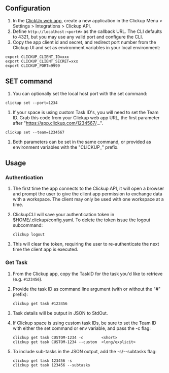 ## Configuration

1. In the [ClickUp web app](https://app.clickup.com), create a new application in the Clickup Menu > Settings > Integrations > Clickup API. 
1. Define `http://localhost:<port#>` as the callback URL. The CLI defaults to 4321, but you may use any valid port and configure the CLI.
1. Copy the app client id and secret, and redirect port number from the Clickup UI and set as environment variables in your local environment: 

```
export CLICKUP_CLIENT_ID=xxx
export CLICKUP_CLIENT_SECRET=xxx
export CLICKUP_PORT=9999
```

## SET command

1. You can optionally set the local host port with the set command:
```
clickup set --port=1234
```
1. If your space is using custom Task ID's, you will need to set the Team ID. Grab this code from your Clickup web app URL, the first parameter after "https://app.clickup.com/1234567/...". 
```
clickup set --team=1234567
```
1. Both parameters can be set in the same command, or provided as environment variables with the "CLICKUP_" prefix.

## Usage  

### Authentication
1. The first time the app connects to the Clickup API, it will open a browser and prompt the user to give the client app permission to exchange data with a workspace. The client may only be used with one workspace at a time.

1. ClickupCLI will save your authentication token in $HOME/.clickup/config.yaml.  To delete the token issue the logout subcommand:
    ```
    clickup logout
    ```
1. This will clear the token, requiring the user to re-authenticate the next time the client app is executed.

### Get Task  

1. From the Clickup app, copy the TaskID for the task you'd like to retrieve (e.g. `#123456`).  
1. Provide the task ID as command line argument (with or without the "#" prefix):

    ```
    clickup get task #123456
    ```
    
1. Task details will be output in JSON to StdOut. 
1. If Clickup space is using custom task IDs, be sure to set the Team ID with either the set command or env variable, and pass the -c flag:
    ```
    clickup get task CUSTOM-1234 -c        <short>
    clickup get task CUSTOM-1234 --custom  <long/explicit>
    ```
1. To include sub-tasks in the JSON output, add the -s/--subtasks flag:
    ```
    clickup get task 123456 -s
    clickup get task 123456 --subtasks
    ```
